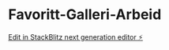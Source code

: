 # Favoritt-Galleri-Arbeid

[Edit in StackBlitz next generation editor ⚡️](https://stackblitz.com/~/github.com/amaliebernes/Favoritt-Galleri-Arbeid)